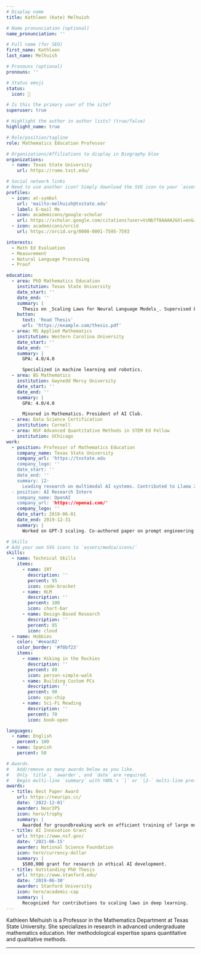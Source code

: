 ```yaml
---
# Display name
title: Kathleen (Kate) Melhuish

# Name pronunciation (optional)
name_pronunciation: ''

# Full name (for SEO)
first_name: Kathleen
last_name: Melhuish

# Pronouns (optional)
pronouns: ''

# Status emoji
status:
  icon: 🚀

# Is this the primary user of the site?
superuser: true

# Highlight the author in author lists? (true/false)
highlight_name: true

# Role/position/tagline
role: Mathematics Education Professor

# Organizations/Affiliations to display in Biography blox
organizations:
  - name: Texas State University
    url: https://rume.txst.edu/

# Social network links
# Need to use another icon? Simply download the SVG icon to your `assets/media/icons/` folder.
profiles:
  - icon: at-symbol
    url: 'mailto:melhuish@txstate.edu'
    label: E-mail Me
  - icon: academicons/google-scholar
    url: https://scholar.google.com/citations?user=VsNb7f8AAAAJ&hl=en&inst=6114818187226770759
  - icon: academicons/orcid
    url: https://orcid.org/0000-0001-7595-7593

interests:
  - Math Ed Evaluation
  - Measurement
  - Natural Language Processing
  - Proof

education:
  - area: PhD Mathematics Education
    institution: Texas State University
    date_start: ''
    date_end: ''
    summary: |
      Thesis on _Scaling Laws for Neural Language Models_. Supervised by Prof. Andrew Ng. Published 5 papers in NeurIPS and ICML, with 2 best paper awards.
    button:
      text: 'Read Thesis'
      url: 'https://example.com/thesis.pdf'
  - area: MS Applied Mathematics
    institution: Western Carolina University
    date_start: ''
    date_end: ''
    summary: |
      GPA: 4.0/4.0

      Specialized in machine learning and robotics.
  - area: BS Mathematics
    institution: Gwynedd Mercy University
    date_start: ''
    date_end: ''
    summary: |
      GPA: 4.0/4.0

      Minored in Mathematics. President of AI Club.
  - area: Data Science Certification
    institution: Cornell
  - area: NSF Advanced Quantitative Methods in STEM Ed Fellow
    institution: UChicago
work:
  - position: Professor of Mathematics Education
    company_name: Texas State University
    company_url: 'https://txstate.edu
    company_logo: ''
    date_start: ''
    date_end: ''
    summary: |2-
      Leading research on multimodal AI systems. Contributed to Llama 2 and other open-source models. 50+ citations in 3 years.
  - position: AI Research Intern
    company_name: OpenAI
    company_url: 'https://openai.com/'
    company_logo: ''
    date_start: 2019-06-01
    date_end: 2019-12-31
    summary: |
      Worked on GPT-3 scaling. Co-authored paper on prompt engineering.

# Skills
# Add your own SVG icons to `assets/media/icons/`
skills:
  - name: Technical Skills
    items:
      - name: IRT
        description: ''
        percent: 95
        icon: code-bracket
      - name: HLM
        description: ''
        percent: 100
        icon: chart-bar
      - name: Design-Based Research
        description: ''
        percent: 85
        icon: cloud
  - name: Hobbies
    color: '#eeac02'
    color_border: '#f0bf23'
    items:
      - name: Hiking in the Rockies
        description: ''
        percent: 80
        icon: person-simple-walk
      - name: Building Custom PCs
        description: ''
        percent: 90
        icon: cpu-chip
      - name: Sci-Fi Reading
        description: ''
        percent: 70
        icon: book-open

languages:
  - name: English
    percent: 100
  - name: Spanish
    percent: 50

# Awards.
#   Add/remove as many awards below as you like.
#   Only `title`, `awarder`, and `date` are required.
#   Begin multi-line `summary` with YAML's `|` or `|2-` multi-line prefix and indent 2 spaces below.
awards:
  - title: Best Paper Award
    url: https://neurips.cc/
    date: '2022-12-01'
    awarder: NeurIPS
    icon: hero/trophy
    summary: |
      Awarded for groundbreaking work on efficient training of large models.
  - title: AI Innovation Grant
    url: https://www.nsf.gov/
    date: '2021-06-15'
    awarder: National Science Foundation
    icon: hero/currency-dollar
    summary: |
      $500,000 grant for research in ethical AI development.
  - title: Outstanding PhD Thesis
    url: https://www.stanford.edu/
    date: '2019-06-30'
    awarder: Stanford University
    icon: hero/academic-cap
    summary: |
      Recognized for contributions to scaling laws in deep learning.
---
```


Kathleen Melhuish is a Professor in the Mathematics Department at Texas State University. She specializes in research in advanced undergraduate mathematics education. Her methodological expertise spans quantitative and qualitative methods.

---

